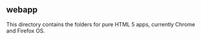 ## webapp
This directory contains the folders for pure HTML 5 apps, currently Chrome and Firefox OS.